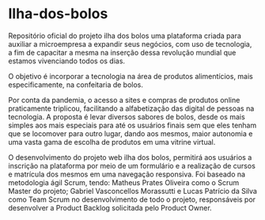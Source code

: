 # Ilha-dos-bolos
Repositório oficial do projeto ilha dos bolos
uma plataforma criada para auxiliar a microempresa a expandir seus negócios, com uso de tecnologia, a fim de capacitar a mesma na inserção dessa revolução mundial que estamos vivenciando todos os dias.

O objetivo é incorporar a tecnologia na área de produtos alimentícios, mais especificamente, na confeitaria de bolos.

Por conta da pandemia, o acesso a sites e compras de produtos online praticamente triplicou, facilitando a alfabetização das digital de pessoas na tecnologia. A proposta é levar diversos sabores de bolos, desde os mais simples aos mais especiais para até os usuários finais sem que eles tenham que se locomover para outro lugar, dando aos mesmos, maior autonomia e uma vasta gama de escolha de produtos em uma vitrine virtual.

O desenvolvimento do projeto web ilha dos bolos, permitirá aos usuários a inscrição na plataforma por meio de um formulário e a realização de cursos e matrícula dos mesmos em uma navegação responsiva. Foi baseado na metodologia ágil Scrum, tendo: Matheus Prates Oliveira como o Scrum Master do projeto; Gabriel Vasconcellos Morassutti e Lucas Patrício da Silva como Team Scrum no desenvolvimento de todo o projeto, responsáveis por desenvolver a Product Backlog solicitada pelo Product Owner.
